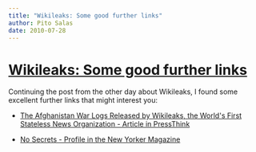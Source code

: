 ```yaml
---
title: "Wikileaks: Some good further links"
author: Pito Salas
date: 2010-07-28
---
```

# [Wikileaks: Some good further links](None)




Continuing the post from the other day about Wikileaks, I found some excellent
further links that might interest you:

  * [The Afghanistan War Logs Released by Wikileaks, the World's First Stateless News Organization - Article in PressThink](<http://journalism.nyu.edu/pubzone/weblogs/pressthink/2010/07/26/wikileaks_afghan.html>)

  * [No Secrets - Profile in the New Yorker Magazine](<http://www.newyorker.com/reporting/2010/06/07/100607fa_fact_khatchadourian>)


